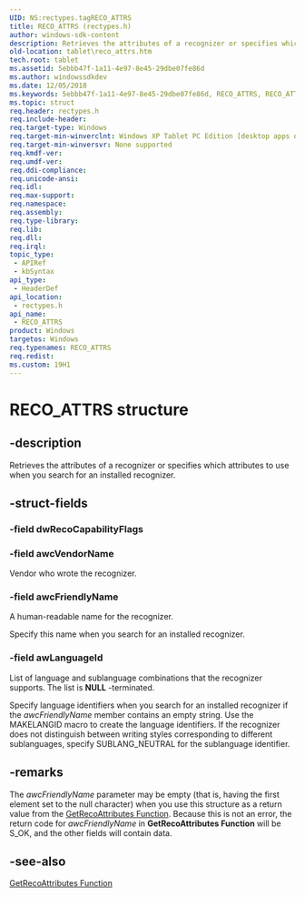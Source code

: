 ```yaml
---
UID: NS:rectypes.tagRECO_ATTRS
title: RECO_ATTRS (rectypes.h)
author: windows-sdk-content
description: Retrieves the attributes of a recognizer or specifies which attributes to use when you search for an installed recognizer.
old-location: tablet\reco_attrs.htm
tech.root: tablet
ms.assetid: 5ebbb47f-1a11-4e97-8e45-29dbe07fe86d
ms.author: windowssdkdev
ms.date: 12/05/2018
ms.keywords: 5ebbb47f-1a11-4e97-8e45-29dbe07fe86d, RECO_ATTRS, RECO_ATTRS structure [Tablet PC], rectypes/RECO_ATTRS, tablet.reco_attrs
ms.topic: struct
req.header: rectypes.h
req.include-header: 
req.target-type: Windows
req.target-min-winverclnt: Windows XP Tablet PC Edition [desktop apps only]
req.target-min-winversvr: None supported
req.kmdf-ver: 
req.umdf-ver: 
req.ddi-compliance: 
req.unicode-ansi: 
req.idl: 
req.max-support: 
req.namespace: 
req.assembly: 
req.type-library: 
req.lib: 
req.dll: 
req.irql: 
topic_type:
 - APIRef
 - kbSyntax
api_type:
 - HeaderDef
api_location:
 - rectypes.h
api_name:
 - RECO_ATTRS
product: Windows
targetos: Windows
req.typenames: RECO_ATTRS
req.redist: 
ms.custom: 19H1
---
```


# RECO_ATTRS structure


## -description



Retrieves the attributes of a recognizer or specifies which attributes to use when you search for an installed recognizer.




## -struct-fields




### -field dwRecoCapabilityFlags


### -field awcVendorName

Vendor who wrote the recognizer.


### -field awcFriendlyName

A human-readable name for the recognizer.

Specify this name when you search for an installed recognizer.


### -field awLanguageId

List of language and sublanguage combinations that the recognizer supports. The list is <b>NULL</b> -terminated.

Specify language identifiers when you search for an installed recognizer if the <i>awcFriendlyName</i> member contains an empty string. Use the MAKELANGID macro to create the language identifiers. If the recognizer does not distinguish between writing styles corresponding to different sublanguages, specify SUBLANG_NEUTRAL for the sublanguage identifier.


## -remarks



The <i>awcFriendlyName</i> parameter may be empty (that is, having the first element set to the null character) when you use this structure as a return value from the <a href="https://docs.microsoft.com/windows/desktop/api/recapis/nf-recapis-getrecoattributes">GetRecoAttributes Function</a>. Because this is not an error, the return code for <i>awcFriendlyName</i> in <b>GetRecoAttributes Function</b> will be S_OK, and the other fields will contain data.




## -see-also




<a href="https://docs.microsoft.com/windows/desktop/api/recapis/nf-recapis-getrecoattributes">GetRecoAttributes Function</a>
 

 

